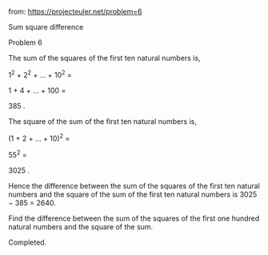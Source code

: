 from: https://projecteuler.net/problem=6

Sum square difference

Problem 6

The sum of the squares of the first ten natural numbers is,

1<sup>2</sup> + 2<sup>2</sup> + ... + 10<sup>2</sup> =

1 + 4 + ... + 100 =

385 .


The square of the sum of the first ten natural numbers is,

(1 + 2 + ... + 10)<sup>2</sup> =

55<sup>2</sup> =

3025 .


Hence the difference between the sum of the squares of the first ten natural numbers and the square of the sum of the first ten natural numbers is 3025 − 385 = 2640.

Find the difference between the sum of the squares of the first one hundred natural numbers and the square of the sum.

Completed.